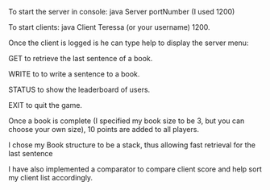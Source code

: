 To start the server in console: java Server portNumber (I used 1200)

To start clients: java Client Teressa (or your username) 1200.

Once the client is logged is he can type help to display the server menu:

GET to retrieve the last sentence of a book.

WRITE to to write a sentence to a book.

STATUS to show the leaderboard of users.

EXIT to quit the game.

Once a book is complete (I specified my book size to be 3, but you can choose your own size), 10 points are added to all players.


I chose my Book structure to be a stack, thus allowing fast retrieval for the last sentence

I have also implemented a comparator to compare client score and help sort my client list accordingly.
